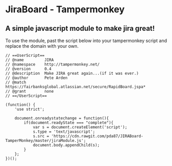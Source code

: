 JiraBoard - Tampermonkey
=
A simple javascript module to make jira great!
-
To use the module, past the script below into your tampermonkey script and replace the domain with your own.
```
// ==UserScript==
// @name         JIRA
// @namespace    http://tampermonkey.net/
// @version      0.4
// @description  Make JIRA great again...(if it was ever.)
// @author       Pete Arden
// @match        https://fairbanksglobal.atlassian.net/secure/RapidBoard.jspa*
// @grant        none
// ==/UserScript==

(function() {
    'use strict';

    document.onreadystatechange = function(){
        if(document.readyState === "complete"){
            var s = document.createElement('script');
            s.type = 'text/javascript';
            s.src = 'https://cdn.rawgit.com/pda87/JIRABoard-TamperMonkey/master/jiraModule.js';
            document.body.appendChild(s);
        }
    };
})();
```
